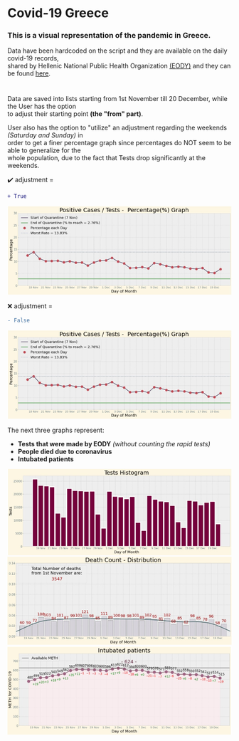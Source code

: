 # Covid-19 Greece

### **This is a visual representation of the pandemic in Greece.**<br/>
Data have been hardcoded on the script and they are available on the daily covid-19 records,<br/>
shared by Hellenic National Public Health Organization [(EODY)](https://eody.gov.gr/) and they can be found [here](https://eody.gov.gr/epidimiologika-statistika-dedomena/ektheseis-covid-19/).

#
Data are saved into lists starting from 1st November till 20 December, while the User has the option<br/> 
to adjust their starting point **(the "from" part)**.

User also has the option to "utilize" an adjustment regarding the weekends *(Saturday and Sunday)* in<br/>
order to get a finer percentage graph since percentages do NOT seem to be able to generalize for the<br/> 
whole population, due to the fact that Tests drop significantly at the weekends. 

:heavy_check_mark: adjustment = 
```diff 
+ True 
```
![Image](/images/Percentage_graph.jpg)

:x: adjustment =
```diff 
- False 
```
![Image](/images/Percentage_graph.jpg)

The next three graphs represent: 
- **Tests that were made by EODY** *(without counting the rapid tests)* 
- **People died due to coronavirus**
- **Intubated patients**

![Image](/images/Tests.jpg)
![Image](/images/Deaths.jpg)
![Image](/images/Intubated_patients.jpg)
